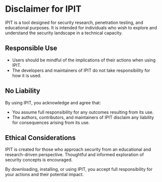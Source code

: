 # Disclaimer for IPIT

IPIT is a tool designed for security research, penetration testing, and educational purposes. It is intended for individuals who wish to explore and understand the security landscape in a technical capacity.

## Responsible Use
- Users should be mindful of the implications of their actions when using IPIT.
- The developers and maintainers of IPIT do not take responsibility for how it is used.

## No Liability
By using IPIT, you acknowledge and agree that:
- You assume full responsibility for any outcomes resulting from its use.
- The authors, contributors, and maintainers of IPIT disclaim any liability for consequences arising from its use.

## Ethical Considerations
IPIT is created for those who approach security from an educational and research-driven perspective. Thoughtful and informed exploration of security concepts is encouraged.

By downloading, installing, or using IPIT, you accept full responsibility for your actions and their potential impact.
